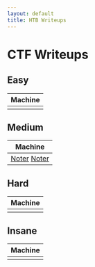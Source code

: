 ```yaml
---
layout: default
title: HTB Writeups
---
```


# CTF Writeups

## Easy

| Machine |
|---|
|  |

## Medium

| Machine |
|---|
| [Noter](_posts/2022-09-11-Noter.md) [Noter](https://user-images.githubusercontent.com/46347858/189584632-4b115e8c-f7bd-4704-9c23-d1801439a8b8.png) |

## Hard

| Machine |
|---|
|  |

## Insane

| Machine |
|---|
|  |
